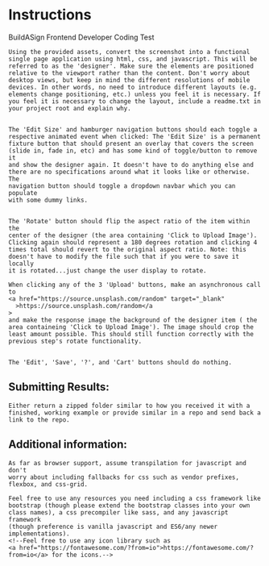 # Instructions

BuildASign Frontend Developer Coding Test

    Using the provided assets, convert the screenshot into a functional
    single page application using html, css, and javascript. This will be
    referred to as the 'designer'. Make sure the elements are positioned
    relative to the viewport rather than the content. Don't worry about
    desktop views, but keep in mind the different resolutions of mobile
    devices. In other words, no need to introduce different layouts (e.g.
    elements change positioning, etc.) unless you feel it is necessary. If
    you feel it is necessary to change the layout, include a readme.txt in
    your project root and explain why.


    The 'Edit Size' and hamburger navigation buttons should each toggle a
    respective animated event when clicked: The 'Edit Size' is a permanent
    fixture button that should present an overlay that covers the screen
    (slide in, fade in, etc) and has some kind of toggle/button to remove it
    and show the designer again. It doesn't have to do anything else and
    there are no specifications around what it looks like or otherwise. The
    navigation button should toggle a dropdown navbar which you can populate
    with some dummy links.


    The 'Rotate' button should flip the aspect ratio of the item within the
    center of the designer (the area containing 'Click to Upload Image').
    Clicking again should represent a 180 degrees rotation and clicking 4
    times total should revert to the original aspect ratio. Note: this
    doesn't have to modify the file such that if you were to save it locally
    it is rotated...just change the user display to rotate.

    When clicking any of the 3 'Upload' buttons, make an asynchronous call
    to
    <a href="https://source.unsplash.com/random" target="_blank"
      >https://source.unsplash.com/random</a
    >
    and make the response image the background of the designer item ( the
    area containeing 'Click to Upload Image'). The image should crop the
    least amount possible. This should still function correctly with the
    previous step's rotate functionality.


    The 'Edit', 'Save', '?', and 'Cart' buttons should do nothing.

## Submitting Results:

    Either return a zipped folder similar to how you received it with a
    finished, working example or provide similar in a repo and send back a
    link to the repo.

## Additional information:

    As far as browser support, assume transpilation for javascript and don't
    worry about including fallbacks for css such as vendor prefixes,
    flexbox, and css-grid.

    Feel free to use any resources you need including a css framework like
    bootstrap (though please extend the bootstrap classes into your own
    class names), a css precompiler like sass, and any javascript framework
    (though preference is vanilla javascript and ES6/any newer
    implementations).
    <!--Feel free to use any icon library such as
    <a href="https://fontawesome.com/?from=io">https://fontawesome.com/?from=io</a> for the icons.-->
